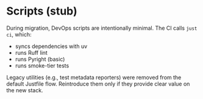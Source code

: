 # Scripts (stub)

During migration, DevOps scripts are intentionally minimal. The CI calls `just ci`, which:
- syncs dependencies with uv
- runs Ruff lint
- runs Pyright (basic)
- runs smoke-tier tests

Legacy utilities (e.g., test metadata reporters) were removed from the default Justfile flow. Reintroduce them only if they provide clear value on the new stack.

